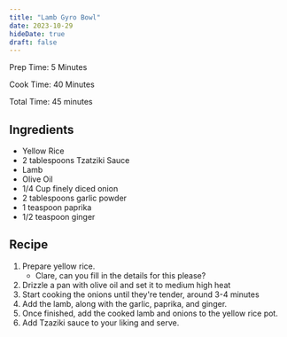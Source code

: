 ```yaml
---
title: "Lamb Gyro Bowl"
date: 2023-10-29
hideDate: true
draft: false
---
```


Prep Time: 5 Minutes

Cook Time: 40 Minutes

Total Time: 45 minutes

## Ingredients

- Yellow Rice
- 2 tablespoons Tzatziki Sauce
- Lamb
- Olive Oil
- 1/4 Cup finely diced onion
- 2 tablespoons garlic powder
- 1 teaspoon paprika
- 1/2 teaspoon ginger

## Recipe

1. Prepare yellow rice. 
   - Clare, can you fill in the details for this please?
2. Drizzle a pan with olive oil and set it to medium high heat
3. Start cooking the onions until they're tender, around 3-4 minutes
4. Add the lamb, along with the garlic, paprika, and ginger. 
5. Once finished, add the cooked lamb and onions to the yellow rice pot.
6. Add Tzaziki sauce to your liking and serve.